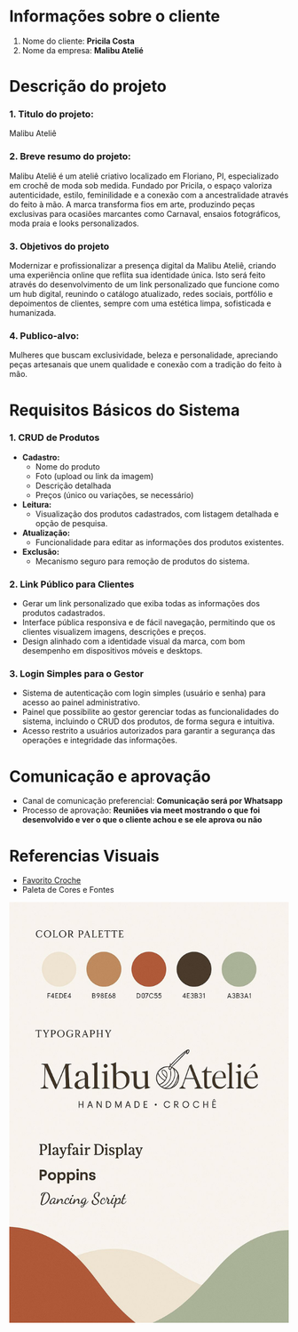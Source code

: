 # Informações sobre o cliente
1. Nome do cliente: **Pricila Costa**
2. Nome da empresa: **Malibu Atelié**

# Descrição do projeto
### 1.  Titulo do projeto:
   Malibu Ateliê
### 2.  Breve resumo do projeto:
   Malibu Ateliê é um ateliê criativo localizado em Floriano, PI, especializado em crochê de moda sob medida. Fundado por Pricila, o espaço valoriza autenticidade, estilo, feminilidade e a conexão com a ancestralidade através do feito à mão. A marca transforma fios em arte, produzindo peças exclusivas para ocasiões marcantes como Carnaval, ensaios fotográficos, moda praia e looks personalizados.
### 3.  Objetivos do projeto
   Modernizar e profissionalizar a presença digital da Malibu Ateliê, criando uma experiência online que reflita sua identidade única. Isto será feito através do desenvolvimento de um link personalizado que funcione como um hub digital, reunindo o catálogo atualizado, redes sociais, portfólio e depoimentos de clientes, sempre com uma estética limpa, sofisticada e humanizada.
### 4. Publico-alvo:
   Mulheres que buscam exclusividade, beleza e personalidade, apreciando peças artesanais que unem qualidade e conexão com a tradição do feito à mão.

# Requisitos Básicos do Sistema

### 1. CRUD de Produtos
- **Cadastro:**
  - Nome do produto
  - Foto (upload ou link da imagem)
  - Descrição detalhada
  - Preços (único ou variações, se necessário)
- **Leitura:**
  - Visualização dos produtos cadastrados, com listagem detalhada e opção de pesquisa.
- **Atualização:**
  - Funcionalidade para editar as informações dos produtos existentes.
- **Exclusão:**
  - Mecanismo seguro para remoção de produtos do sistema.

### 2. Link Público para Clientes
- Gerar um link personalizado que exiba todas as informações dos produtos cadastrados.
- Interface pública responsiva e de fácil navegação, permitindo que os clientes visualizem imagens, descrições e preços.
- Design alinhado com a identidade visual da marca, com bom desempenho em dispositivos móveis e desktops.

### 3. Login Simples para o Gestor
- Sistema de autenticação com login simples (usuário e senha) para acesso ao painel administrativo.
- Painel que possibilite ao gestor gerenciar todas as funcionalidades do sistema, incluindo o CRUD dos produtos, de forma segura e intuitiva.
- Acesso restrito a usuários autorizados para garantir a segurança das operações e integridade das informações.

# Comunicação e aprovação
- Canal de comunicação preferencial: **Comunicação será por Whatsapp**
- Processo de aprovação: **Reuniões via meet mostrando o que foi desenvolvido e ver o que o cliente achou e se ele aprova ou não**

# Referencias Visuais

- [Favorito Croche](https://www.favoritocroche.com.br/?fbclid=PAZXh0bgNhZW0CMTEAAaeDIZLoJ9IrrLhc6WgzNphOQEjVtzsUHzjPX_xE0EKG_3sUBwSy9T5UTlkCkw_aem_Pdzcu7RuZ6XCa0Y2YDqWMg)
- Paleta de Cores e Fontes

![Paleta de Cores Malibu Ateliê](./assets/Paleta.jpeg)